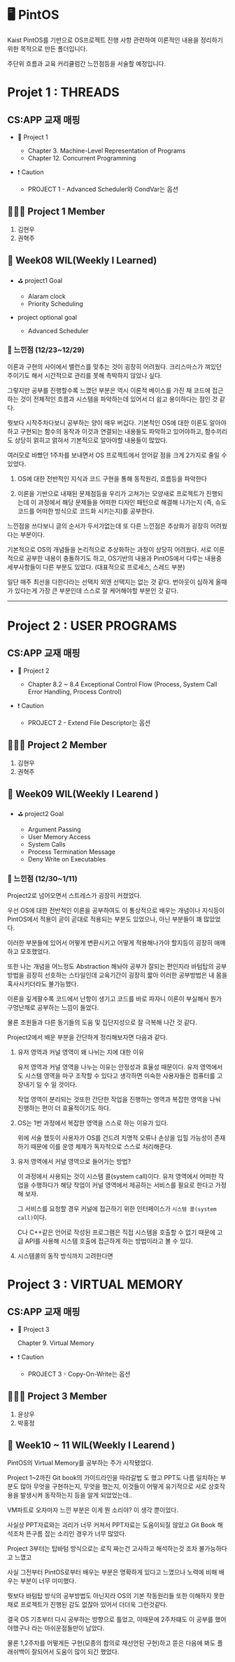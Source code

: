 # 🖥 PintOS

Kaist PintOS를 기반으로 OS프로젝트 진행 사항 관련하여 이론적인 내용을 정리하기 위한 목적으로 만든 폴더입니다.

주단위 흐름과 교육 커리큘럼간 느낀점등을 서술할 예정입니다.

# Projet 1 : THREADS

## **CS:APP 교재 매핑**

- 📝 Project 1

  - Chapter 3. Machine-Level Representation of Programs
  - Chapter 12. Concurrent Programming

- ❗️ Caution

  - PROJECT 1 - Advanced Scheduler와 CondVar는 옵션

## 👨‍👨‍👦 Project 1 Member

1. 김현우
2. 권혁주

## 📜 Week08 WIL(Weekly I Learned)

- ⛳️ project1 Goal

  - Alaram clock
  - Priority Scheduling

- project optional goal
  - Advanced Scheduler

### 💬 느낀점 (12/23~12/29)

이론과 구현의 사이에서 밸런스를 맞추는 것이 굉장히 어려웠다. 크리스마스가 껴있던 주이기도 해서 시간적으로 관리를 못해 촉박하지 않았나 싶다.

그렇지만 공부를 진행할수록 느꼈던 부분은 역시 이론적 베이스를 가진 채 코드에 접근하는 것이 전체적인 흐름과 시스템을 파악하는데 있어서 더 쉽고 용이하다는 점인 것 같다.

뭣보다 시작주차다보니 공부하는 양이 매우 버겁다. 기본적인 OS에 대한 이론도 알아야하고 구현되는 함수의 동작과 이것과 연결되는 내용들도 파악하고 있어야하고, 함수끼리도 상당히 얽히고 얽혀서 기본적으로 알아야할 내용들이 많았다.

여러모로 바빴던 1주차를 보내면서 OS 프로젝트에서 얻어갈 점을 크게 2가지로 줄일 수 있었다.

1. OS에 대한 전반적인 지식과 코드 구현을 통해 동작원리, 흐름등을 파악한다

2. 이론을 기반으로 내재된 문제점등을 우리가 고쳐가는 모양새로 프로젝트가 진행되는데 이 과정에서 해당 문제들을 어떠한 디자인 패턴으로 해결해 나가는지 (즉, 슈도코드를 어떠한 방식으로 코드화 시키는지)를 공부한다.

느낀점을 쓰다보니 글의 순서가 두서가없는데 또 다른 느낀점은 추상화가 굉장히 어려웠다는 부분이다.

기본적으로 OS의 개념들을 논리적으로 추상화하는 과정이 상당히 어려웠다. 서로 이론적으로 공부한 내용이 충돌하기도 하고, OS기반의 내용과 PintOS에서 다루는 내용중 세부사항들이 다른 부분도 있었다. (대표적으로 프로세스, 스레드 부분)

일단 매주 최선을 다한다라는 선택지 외엔 선택지는 없는 것 같다. 번아웃이 심하게 올때가 있다는게 가장 큰 부분인데 스스로 잘 케어해야할 부분인 것 같다.

---

# Project 2 : USER PROGRAMS

## **CS:APP 교재 매핑**

- 📝 Project 2

  - Chapter 8.2 ~ 8.4 Exceptional Control Flow (Process, System Call Error Handling, Process Control)

- ❗️ Caution

  - PROJECT 2 - Extend File Descriptor는 옵션

## 👨‍👨‍👦 Project 2 Member

1. 김현우
2. 권혁주

## 📜 Week09 WIL(Weekly I Learend )

- ⛳️ project2 Goal

  - Argument Passing
  - User Memory Access
  - System Calls
  - Process Termination Message
  - Deny Write on Executables

### 💬 느낀점 (12/30~1/11)

Project2로 넘어오면서 스트레스가 굉장히 커졌었다.

우선 OS에 대한 전반적인 이론을 공부하여도 이 통상적으로 배우는 개념이나 지식등이 PintOS에서 적용이 곧이 곧대로 적용되는 부분도 있었으나, 아닌 부분들이 꽤 많았었다.

이러한 부분들에 있어서 어떻게 변환시키고 어떻게 적용해나가야 할지등이 굉장히 애매하고 모호했었다.

또한 나는 개념을 어느정도 Abstraction 해놔야 공부가 잘되는 편인지라 바텀탑의 공부방법을 굉장히 선호하는 스타일인데 교육기간이 굉장히 짧아 이러한 공부방법은 내 몸을 혹사시키더라도 불가능했다.

이론을 깊게팔수록 코드에서 난항이 생기고 코드를 바로 파자니 이론이 부실해서 뭔가 구멍난채로 공부하는 느낌이 들었다.

물론 조원들과 다른 동기들의 도움 및 집단지성으로 잘 극복해 나간 것 같다.

Project2에서 배운 부분을 간단하게 정리해보자면 다음과 같다.

1. 유저 영역과 커널 영역이 왜 나뉘는 지에 대한 이유

   유저 영역과 커널 영역을 나누는 이유는 안정성과 효율성 때문이다. 유저 영역에서도 시스템 영역을 마구 조작할 수 있다고 생각하면 미숙한 사용자들은 컴퓨터를 고장내기 일 수 일 것이다.

   작업 영역이 분리되는 것또한 간단한 작업을 진행하는 영역과 복잡한 영역을 나눠 진행하는 편이 더 효율적이기도 하다.

2. OS는 1번 과정에서 복잡한 영역을 스스로 하는 이유가 있다.

   위에 서술 했듯이 사용자가 OS를 건드려 치명적 오류나 손상을 입힐 가능성이 존재하기 때문에 이를 운영 체제가 독자적으로 스스로 처리해준다.

3. 유저 영역에서 커널 영역으로 들어가는 방법?

   이 과정에서 사용되는 것이 시스템 콜(system call)이다. 유저 영역에서 어떠한 작업을 수행하다가 해당 작업이 커널 영역에서 제공하는 서비스를 필요로 한다고 가정해 보자.

   그 서비스를 요청할 경우 커널에 접근하기 위한 인터페이스가 `시스템 콜(system call)`이다.

   C나 C++같은 언어로 작성된 프로그램은 직접 시스템을 호출할 수 없기 때문에 고급 API를 사용해 시스템 호출에 접근하게 하는 방법이라고 볼 수 있다.

4. 시스템콜의 동작 방식까지 고려한다면

# Project 3 : VIRTUAL MEMORY

## **CS:APP 교재 매핑**

- 📝 Project 3

  Chapter 9. Virtual Memory

- ❗️ Caution

  - PROJECT 3 - Copy-On-Write는 옵션

## 👨‍👨‍👦 Project 3 Member

1. 윤상우
2. 박홍정

## 📜 Week10 ~ 11 WIL(Weekly I Learend )

PintOS의 Virtual Memory를 공부하는 주가 시작됐었다.

Project 1~2까진 Git book의 가이드라인을 따라갈법 도 했고 PPT도 나름 일치하는 부분도 많아 무엇을 구현하는지, 무엇을 했는지, 이것들이 어떻게 유기적으로 서로 상호작용을 발생시켜 동작하는지 등을 알게 되었었는데..

VM파트로 오자마자 느낀 부분은 이게 뭔 소리야? 이 생각 뿐이었다.

사실상 PPT자료와는 괴리가 너무 커져서 PPT자료는 도움이되질 않았고 Git Book 해석조차 뜬구름 잡는 소리인 경우가 너무 많았다.

Project 3부터는 탑바텀 방식으로는 로직 짜는건 고사하고 해석하는것 조차 불가능하다고 느꼈고

사실 그전부터 PintOS로부터 배우는 부분은 명확하게 있다고 느꼈으나 노력에 비해 배우는 부분이 너무 미미했다.

뭣보다 바텀탑 방식의 공부방법도 아닌지라 OS의 기본 작동원리들 또한 이해하지 못한채로 프로젝트가 진행된 감도 없잖아 있어서 더더욱 그런것같다.

결국 OS 기초부터 다시 공부하는 방향으로 틀었고, 이때문에 2주차떄도 이 공부를 했어야했구나 라는 아쉬운점들만이 남았다.

물론 1,2주차를 어떻게든 구현(모종의 합의로 재선언된 구현)하고 뜯은 다음에 봐도 플래쉬백이 잘되어서 도움이 많이 되긴 했었다.
